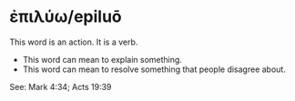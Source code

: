 # ἐπιλύω/epiluō 
This word is an action. It is a verb.

* This word can mean to explain something.
* This word can mean to resolve something that people disagree about.

See: Mark 4:34; Acts 19:39
